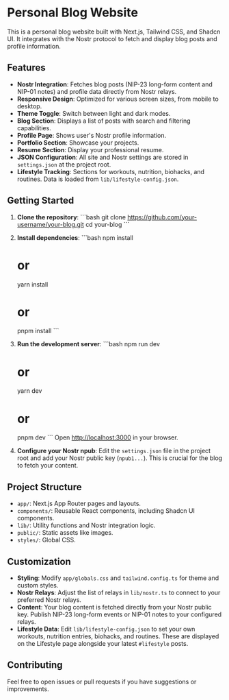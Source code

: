# Personal Blog Website

This is a personal blog website built with Next.js, Tailwind CSS, and Shadcn UI. It integrates with the Nostr protocol to fetch and display blog posts and profile information.

## Features

-   **Nostr Integration**: Fetches blog posts (NIP-23 long-form content and NIP-01 notes) and profile data directly from Nostr relays.
-   **Responsive Design**: Optimized for various screen sizes, from mobile to desktop.
-   **Theme Toggle**: Switch between light and dark modes.
-   **Blog Section**: Displays a list of posts with search and filtering capabilities.
-   **Profile Page**: Shows user's Nostr profile information.
-   **Portfolio Section**: Showcase your projects.
-   **Resume Section**: Display your professional resume.
-   **JSON Configuration**: All site and Nostr settings are stored in `settings.json` at the project root.
-   **Lifestyle Tracking**: Sections for workouts, nutrition, biohacks, and routines. Data is loaded from `lib/lifestyle-config.json`.

## Getting Started

1.  **Clone the repository**:
    \`\`\`bash
    git clone https://github.com/your-username/your-blog.git
    cd your-blog
    \`\`\`
2.  **Install dependencies**:
    \`\`\`bash
    npm install
    # or
    yarn install
    # or
    pnpm install
    \`\`\`
3.  **Run the development server**:
    \`\`\`bash
    npm run dev
    # or
    yarn dev
    # or
    pnpm dev
    \`\`\`
    Open [http://localhost:3000](http://localhost:3000) in your browser.

4.  **Configure your Nostr npub**:
    Edit the `settings.json` file in the project root and add your Nostr public key (`npub1...`). This is crucial for the blog to fetch your content.

## Project Structure

-   `app/`: Next.js App Router pages and layouts.
-   `components/`: Reusable React components, including Shadcn UI components.
-   `lib/`: Utility functions and Nostr integration logic.
-   `public/`: Static assets like images.
-   `styles/`: Global CSS.

## Customization

-   **Styling**: Modify `app/globals.css` and `tailwind.config.ts` for theme and custom styles.
-   **Nostr Relays**: Adjust the list of relays in `lib/nostr.ts` to connect to your preferred Nostr relays.
-   **Content**: Your blog content is fetched directly from your Nostr public key. Publish NIP-23 long-form events or NIP-01 notes to your configured relays.
-   **Lifestyle Data**: Edit `lib/lifestyle-config.json` to set your own workouts, nutrition entries, biohacks, and routines. These are displayed on the Lifestyle page alongside your latest `#lifestyle` posts.

## Contributing

Feel free to open issues or pull requests if you have suggestions or improvements.

